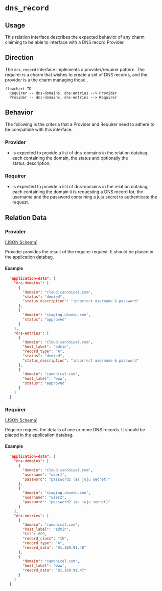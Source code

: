 # `dns_record`

## Usage

This relation interface describes the expected behavior of any charm claiming to be able to interface with a DNS record Provider.

## Direction

The `dns_record` interface implements a provider/requirer pattern. The requirer is a charm that wishes to create a set of DNS records, and the provider is a the charm managing those..
```mermaid
flowchart TD
  Requirer -- dns-domains, dns-entries --> Provider
  Provider -- dns-domains, dns-entries --> Requirer
```

## Behavior

The following is the criteria that a Provider and Requirer need to adhere to be compatible with this interface.

### Provider

- Is expected to provide a list of dns-domains in the relation databag, each containing the domain, the status and optionally the status_description.

### Requirer

- Is expected to provide a list of dns-domains in the relation databag, each containing the domain it is requesting a DNS record for, the username and the password containing a juju secret to authenticate the request.

## Relation Data

### Provider

[\[JSON Schema\]](./schemas/provider.json)

Provider provides the result of the requirer request. It should be placed in the application databag.

#### Example
```json
  "application-data": {
    "dns-domains": [
      {
        "domain": "cloud.canonical.com",
        "status": "denied",
        "status_description": "incorrect username & password"
      },
      {
        "domain": "staging.ubuntu.com",
        "status": "approved"
      }
    ],
    "dns-entries": [
      {
        "domain": "cloud.canonical.com",
        "host_label": "admin",
        "record_type": "A",
        "status": "denied",
        "status_description": "incorrect username & password"
      },
      {
        "domain": "canonical.com",
        "host_label": "www",
        "status": "approved"
      }
    ]
  }

```

### Requirer

[\[JSON Schema\]](./schemas/requirer.json)

Requirer request the details of one or more DNS records. It should be placed in the application databag.

#### Example

```json
  "application-data": {
    "dns-domains": [
      {
        "domain": "cloud.canonical.com",
        "username": "user1",
        "password": "password1 (as juju secret)"
      },
      {
        "domain": "staging.ubuntu.com",
        "username": "user2",
        "password": "password2 (as juju secret)"
      }
    ],
    "dns-entries": [
      {
        "domain": "canonical.com",
        "host_label": "admin",
        "ttl": 600,
        "record_class": "IN",
        "record_type": "A",
        "record_data": "91.189.91.48"
      },
      {
        "domain": "canonical.com",
        "host_label": "www",
        "record_data": "91.189.91.47"
      }
    ]
  }
```
